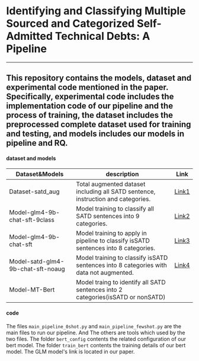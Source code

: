 # Identifying and Classifying Multiple Sourced and Categorized Self-Admitted Technical Debts: A Pipeline
---
This  repository contains the models, dataset and experimental code mentioned in the paper. Specifically, experimental code includes the implementation code of our pipeline and the process of training, the dataset includes the preprocessed complete dataset used for training and testing, and models includes our models in pipeline and RQ.
---
#### dataset and models

| Dataset&Models| description | Link |
| ----------- | ----------- | --------- |
| Dataset-satd_aug | Total augmented dataset including all SATD sentence, instruction and categories. | [Link1](https://huggingface.co/datasets/chaos1203/satd_aug) |
| Model-glm4-9b-chat-sft-9class | Model training to classify all SATD sentences into 9 categories. | [Link2](https://huggingface.co/chaos1203/satd-glm4-9b-chat-sft-9class) |
| Model-glm4-9b-chat-sft | Model training to apply in pipeline to classify isSATD sentences into 8 categories. | [Link3](https://huggingface.co/chaos1203/satd-glm4-9b-chat-sft) |
| Model-satd-glm4-9b-chat-sft-noaug | Model training to classify isSATD sentences into 8 categories with data not augmented. | [Link4](https://huggingface.co/chaos1203/satd-glm4-9b-chat-sft-noaug) |
| Model-MT-Bert | Model traing to identify all SATD sentences into 2 categories(isSATD or nonSATD) | |

#### code

The files `main_pipeline_0shot.py` and `main_pipeline_fewshot.py` are the main files to run our pipeline. And The others are tools which used by the two files.
The folder `bert_config` contents the related configuration of our bert model.
The folder `train_bert` contents the training details of our bert model.
The GLM model's link is located in our paper.



